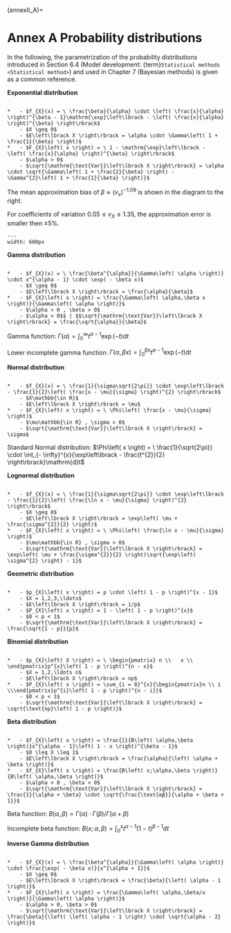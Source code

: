 (annexII_A)=
# Annex A Probability distributions

In the following, the parametrization of the probability distributions introduced in Section 6.4 (Model development: {term}`Statistical methods <Statistical method>`) and used in Chapter 7 (Bayesian methods) is given as a common reference.

**Exponential distribution**

```{list-table}

*   - $f_{X}(x) = \ \frac{\beta}{\alpha} \cdot \left( \frac{x}{\alpha} \right)^{\beta - 1}\mathrm{\exp}\left\lbrack - \left( \frac{x}{\alpha} \right)^{\beta} \right\rbrack$
    - $X \geq 0$
    - $E\left\lbrack X \right\rbrack = \alpha \cdot \Gamma\left( 1 + \frac{1}{\beta} \right)$
*   - $F_{X}\left( x \right) = \ 1 - \mathrm{\exp}\left\lbrack - \left( \frac{x}{\alpha} \right)^{\beta} \right\rbrack$
    - $\alpha > 0$
    - $\sqrt{\mathrm{\text{Var}}\left\lbrack X \right\rbrack} = \alpha \cdot \sqrt{\Gamma\left( 1 + \frac{2}{\beta} \right) - \Gamma^{2}\left( 1 + \frac{1}{\beta} \right)}$
```

The mean approximation bias of $\beta \approx \left( v_{x} \right)^{- 1.09}$ is shown in the diagram to the right. 

For coefficients of variation $0.05 \leq v_{X} \leq 1.35$, the approximation error is smaller then $\pm 5\%$.

```{figure} pictures/annexII_A_1.png
---
width: 600px
```

**Gamma distribution**

```{list-table}

*   - $f_{X}(x) = \ \frac{\beta^{\alpha}}{\Gamma\left( \alpha \right)} \cdot x^{\alpha - 1} \cdot \exp( - \beta x)$
    - $X \geq 0$
    - $E\left\lbrack X \right\rbrack = \frac{\alpha}{\beta}$
*   - $F_{X}\left( x \right) = \frac{\Gamma\left( \alpha,\beta x \right)}{\Gamma\left( \alpha \right)}$
    - $\alpha > 0 , \beta > 0$
    - $\alpha > 0$$ | $$\sqrt{\mathrm{\text{Var}}\left\lbrack X \right\rbrack} = \frac{\sqrt{\alpha}}{\beta}$
```

Gamma function: $\Gamma\left( \alpha \right) = \int_{0}^{\infty}{t^{\alpha - 1}\mathrm{\exp}\left( - t \right)\mathrm{d}t}$

Lower incomplete gamma function: $\Gamma\left( \alpha,\beta x \right) = \int_{0}^{\text{βx}}{t^{\alpha - 1}\mathrm{\exp}\left( - t \right)\mathrm{d}t}$


**Normal distribution**


```{list-table}

*   - $f_{X}(x) = \ \frac{1}{\sigma\sqrt{2\pi}} \cdot \exp\left\lbrack - \frac{1}{2}\left( \frac{x - \mu}{\sigma} \right)^{2} \right\rbrack$
    - $X\mathbb{\in R}$
    - $E\left\lbrack X \right\rbrack = \mu$
*   - $F_{X}\left( x \right) = \ \Phi\left( \frac{x - \mu}{\sigma} \right)$
    - $\mu\mathbb{\in R} , \sigma > 0$
    - $\sqrt{\mathrm{\text{Var}}\left\lbrack X \right\rbrack} = \sigma$
```

Standard Normal distribution: $\Phi\left( x \right) = \ \frac{1}{\sqrt{2\pi}} \cdot \int_{- \infty}^{x}{\exp\left\lbrack - \frac{t^{2}}{2} \right\rbrack}\mathrm{d}t$

**Lognormal distribution**

```{list-table}

*   - $f_{X}(x) = \ \frac{1}{\sigma\sqrt{2\pi}} \cdot \exp\left\lbrack - \frac{1}{2}\left( \frac{\ln x - \mu}{\sigma} \right)^{2} \right\rbrack$
    - $X \geq 0$
    - $E\left\lbrack X \right\rbrack = \exp\left( \mu + \frac{\sigma^{2}}{2} \right)$
*   - $F_{X}\left( x \right) = \ \Phi\left( \frac{\ln x - \mu}{\sigma} \right)$
    - $\mu\mathbb{\in R} , \sigma > 0$
    - $\sqrt{\mathrm{\text{Var}}\left\lbrack X \right\rbrack} = \exp\left( \mu + \frac{\sigma^{2}}{2} \right)\sqrt{\exp\left( \sigma^{2} \right) - 1}$
```

**Geometric distribution**

```{list-table}

*   - $p_{X}\left( x \right) = p \cdot \left( 1 - p \right)^{x - 1}$
    - $X = 1,2,3,\ldots$
    - $E\left\lbrack X \right\rbrack = 1/p$
*   - $P_{X}\left( x \right) = 1 - \left( 1 - p \right)^{x}$
    - $0 < p < 1$
    - $\sqrt{\mathrm{\text{Var}}\left\lbrack X \right\rbrack} = \frac{\sqrt{1 - p}}{p}$
```

**Binomial distribution**

```{list-table}

*   - $p_{X}\left( X \right) = \ \begin{pmatrix} n \\   x \\ \end{pmatrix}p^{x}\left( 1 - p \right)^{n - x}$
    - $X = 1,2,\ldots n$
    - $E\left\lbrack X \right\rbrack = np$
*   - $P_{X}\left( x \right) = \sum_{i = 0}^{x}{\begin{pmatrix}n \\ i \\\end{pmatrix}p^{i}\left( 1 - p \right)^{n - i}}$
    - $0 < p < 1$
    - $\sqrt{\mathrm{\text{Var}}\left\lbrack X \right\rbrack} = \sqrt{\text{np}\left( 1 - p \right)}$
```

**Beta distribution**

```{list-table}

*   - $f_{X}\left( x \right) = \frac{1}{B\left( \alpha,\beta \right)}x^{\alpha - 1}\left( 1 - x \right)^{\beta - 1}$
    - $0 \leq X \leq 1$
    - $E\left\lbrack X \right\rbrack = \frac{\alpha}{\left( \alpha + \beta \right)}$
*   - $f_{X}\left( x \right) = \frac{B\left( x;\alpha,\beta \right)}{B\left( \alpha,\beta \right)}$
    - $\alpha > 0 , \beta > 0$
    - $\sqrt{\mathrm{\text{Var}}\left\lbrack X \right\rbrack} = \frac{1}{\alpha + \beta} \cdot \sqrt{\frac{\text{αβ}}{\alpha + \beta + 1}}$
```

Beta function: $B\left( \alpha,\beta \right) = \Gamma\left( \alpha \right) \cdot \Gamma\left( \beta \right)/\Gamma\left( \alpha + \beta \right)$

Incomplete beta function: $B\left( x;\alpha,\beta \right) = \int_{0}^{x}{t^{\alpha - 1}\left( 1 - t \right)^{\beta - 1}\mathrm{d}t}$

**Inverse Gamma distribution**

```{list-table}

*   - $f_{X}(x) = \ \frac{\beta^{\alpha}}{\Gamma\left( \alpha \right)} \cdot \frac{\exp( - \beta x)}{x^{\alpha + 1}}$
    - $X \geq 0$
    - $E\left\lbrack X \right\rbrack = \frac{\beta}{\left( \alpha - 1 \right)}$
*   - $F_{X}\left( x \right) = \frac{\Gamma\left( \alpha,\beta/x \right)}{\Gamma\left( \alpha \right)}$
    - $\alpha > 0, \beta > 0$
    - $\sqrt{\mathrm{\text{Var}}\left\lbrack X \right\rbrack} = \frac{\beta}{\left( \left( \alpha - 1 \right) \cdot \sqrt{\alpha - 2} \right)}$
```

